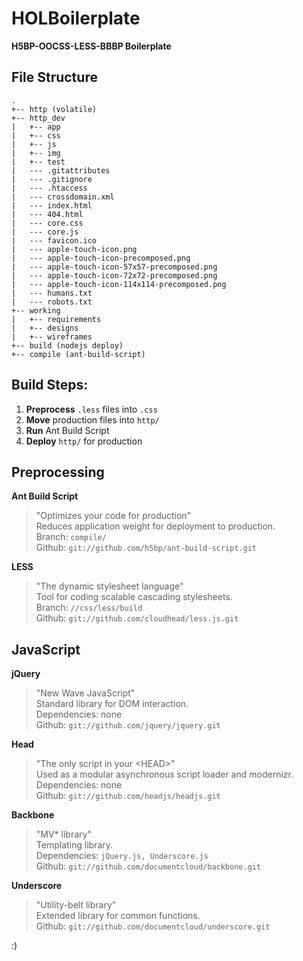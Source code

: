 # HOLBoilerplate
__H5BP-OOCSS-LESS-BBBP Boilerplate__


## File Structure
```
.
+-- http (volatile)
+-- http_dev
|   +-- app
|   +-- css
|   +-- js
|   +-- img
|   +-- test
|   --- .gitattributes
|   --- .gitignore
|   --- .htaccess
|   --- crossdomain.xml
|   --- index.html
|   --- 404.html
|   --- core.css
|   --- core.js
|   --- favicon.ico
|   --- apple-touch-icon.png
|   --- apple-touch-icon-precomposed.png
|   --- apple-touch-icon-57x57-precomposed.png
|   --- apple-touch-icon-72x72-precomposed.png
|   --- apple-touch-icon-114x114-precomposed.png
|   --- humans.txt
|   --- robots.txt
+-- working
|   +-- requirements
|   +-- designs
|   +-- wireframes
+-- build (nodejs deploy)
+-- compile (ant-build-script)
```


## Build Steps:

1. __Preprocess__ `.less` files into `.css`
2. __Move__ production files into `http/`
3. __Run__ Ant Build Script
4. __Deploy__ `http/` for production


## Preprocessing

__Ant Build Script__  

> "Optimizes your code for production"  
> Reduces application weight for deployment to production.  
> Branch: `compile/`  
> Github: `git://github.com/h5bp/ant-build-script.git`  

__LESS__  

> "The dynamic stylesheet language"  
> Tool for coding scalable cascading stylesheets.  
> Branch: `//css/less/build`  
> Github: `git://github.com/cloudhead/less.js.git`  


## JavaScript

__jQuery__  

> "New Wave JavaScript"  
> Standard library for DOM interaction.  
> Dependencies: none  
> Github: `git://github.com/jquery/jquery.git`  

__Head__  

> "The only script in your \<HEAD\>"  
> Used as a modular asynchronous script loader and modernizr.  
> Dependencies: none  
> Github: `git://github.com/headjs/headjs.git`  

__Backbone__  

> "MV* library"  
> Templating library.  
> Dependencies: `jQuery.js, Underscore.js`  
> Github: `git://github.com/documentcloud/backbone.git`  

__Underscore__  

> "Utility-belt library"  
> Extended library for common functions.  
> Github: `git://github.com/documentcloud/underscore.git`  
  
  
:)
